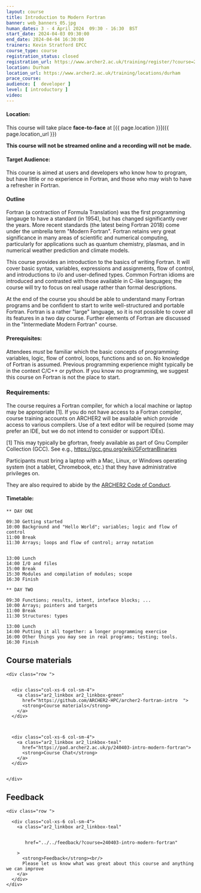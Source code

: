 ```yaml
---
layout: course
title: Introduction to Modern Fortran
banner: web_banners_05.jpg 
human_dates: 3 - 4 April 2024  09:30 - 16:30  BST
start_date: 2024-04-03 09:30:00
end_date: 2024-04-04 16:30:00
trainers: Kevin Stratford EPCC
course_type: course
registration_status: closed
registration_url: https://www.archer2.ac.uk/training/register/?course=240403-intro-modern-fortran
location: Durham
location_url: https://www.archer2.ac.uk/training/locations/durham
prace_course: 
audience: [  developer ]
level: [ introductory ]
video:
---
```


#### Location:

This course will take place **face-to-face** at  [{{ page.location }}]({{ page.location_url }})

**This course will not be streamed online and a recording will not be made.**

#### Target Audience:

This course is aimed at users and developers who know how to program,
but have little or no experience in Fortran, and those who may wish to
have a refresher in Fortran.

#### Outline

Fortran (a contraction of Formula Translation) was the first programming
langauge to have a standard (in 1954), but has changed significantly over
the years. More recent standards (the latest being Fortran 2018) come
under the umbrella term "Modern Fortran". Fortran retains very great
significance in many areas of scientific and numerical computing,
particularly for applications such as quantum chemistry, plasmas, and in
numerical weather prediction and climate models.

This course provides an introduction to the basics of writing Fortran.
It will cover basic syntax, variables, expressions and assignments,
flow of control, and introductions to i/o and user-defined types.
Common Fortran idioms are introduced and contrasted with those
available in C-like languages; the course will try to focus on
real usage rather than formal descriptions.

At the end of the course you should be able to understand many Fortran
programs and be confident to start to write well-structured and portable
Fortran. Fortran is a rather "large" language, so it is not possible to
cover all its features in a two day course. Further elements of Fortran
are discussed in the "Intermediate Modern Fortran" course.

#### Prerequisites:

Attendees *must* be familiar which the basic concepts of
programming: variables, logic, flow of control, loops, functions and
so on. No knowledge of Fortran is assumed. Previous programming
experience might typically be in the context C/C++ or python.
If you know no programming, we suggest this course on Fortran is not
the place to start.

### Requirements:

The course requires a Fortran compiler, for which a local machine or
laptop may be appropriate [1]. If you do not have access to a Fortran
compiler, course training accounts on ARCHER2 will be available which
provide access to various compilers. Use of a text editor will be
required (some may prefer an IDE, but we do not intend to consider or
support IDEs).


[1] This may typically be gfortran, freely available as part of    Gnu Compiler Collection (GCC).
See e.g., <https://gcc.gnu.org/wiki/GFortranBinaries>


Participants must bring a laptop with a Mac, Linux, or Windows operating system (not a tablet, Chromebook, etc.) that they have administrative privileges on.

They are also required to abide by the [ARCHER2  Code of Conduct](../../../about/policies/code-of-conduct.html). 


#### Timetable:

```
** DAY ONE

09:30 Getting started
10:00 Background and "Hello World"; variables; logic and flow of control
11:00 Break
11:30 Arrays; loops and flow of control; array notation


13:00 Lunch
14:00 I/O and files
15:00 Break
15:30 Modules and compilation of modules; scope
16:30 Finish

** DAY TWO

09:30 Functions; results, intent, inteface blocks; ...
10:00 Arrays; pointers and targets
11:00 Break
11:30 Structures: types

13:00 Lunch
14:00 Putting it all together: a longer programming exercise
16:00 Other things you may see in real programs; testing; tools.
16:30 Finish
```

<section id="service">



<h2><a name="materials">Course materials</a></h2>



    <div class="row ">	

		
      <div class="col-xs-6 col-sm-4">
        <a class="ar2_linkbox ar2_linkbox-green" 
          href="https://github.com/ARCHER2-HPC/archer2-fortran-intro  ">
          <strong>Course materials</strong>         
        </a>
      </div>


 
      <div class="col-xs-6 col-sm-4">
        <a class="ar2_linkbox ar2_linkbox-teal" 
          href="https://pad.archer2.ac.uk/p/240403-intro-modern-fortran">
          <strong>Course Chat</strong>       
        </a>
      </div>
		
 
 	</div>
		
		
					


<!-- 		
<h2><a name="videos">Videos</a></h2>

<h3>Session 1</h3>

<div>
	<iframe title="Video" width="560" height="315" src="https://www.youtube.com/embed/xxxxxxxxxxx" frameborder="0" allow="accelerometer; autoplay; encrypted-media; gyroscope; picture-in-picture" allowfullscreen></iframe>
</div>

 -->






<h2><a name="feedback">Feedback</a></h2>


    <div class="row ">	

      <div class="col-xs-6 col-sm-4">
        <a class="ar2_linkbox ar2_linkbox-teal" 


		   href="../../feedback/?course=240403-intro-modern-fortran"

		>
          <strong>Feedback</strong><br/>
          Please let us know what was great about this course and anything we can improve
        </a>
      </div>
    </div>
		
	

 
</section>


